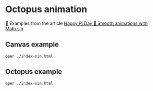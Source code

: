 # Octopus animation

🐙 Examples from the article [Happy Pi Day 🎉 Smooth animations with Math.sin](https://dev.to/astagi/happy-pi-day-smooth-animations-with-math-sin-5ea9)

## Canvas example

```
open ./index-sin.html
```


## Octopus example

```
open ./index-sin.html
```

